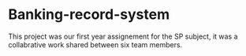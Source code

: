 # Banking-record-system
This project was our first year assignement for the SP subject, it was a collabrative work shared between six team members.
